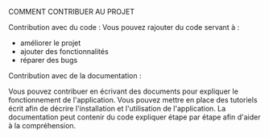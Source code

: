 COMMENT CONTRIBUER AU PROJET 

Contribution avec du code : 
Vous pouvez rajouter du code servant à : 
- améliorer le projet
- ajouter des fonctionnalités
- réparer des bugs


Contribution avec de la documentation : 

Vous pouvez contribuer en écrivant des documents pour expliquer le fonctionnement de l'application. Vous pouvez mettre en place des tutoriels écrit afin de décrire l'installation et l'utilisation de l'application. La documentation peut contenir du code expliquer étape par étape afin d'aider à la compréhension. 



